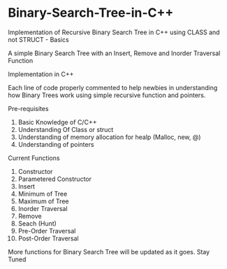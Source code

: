 # Binary-Search-Tree-in-C++
Implementation of Recursive Binary Search Tree in C++ using CLASS and not STRUCT - Basics

A simple Binary Search Tree with an Insert, Remove and Inorder Traversal Function

Implementation in C++

Each line of code properly commented to help newbies in understanding how Binary Trees work using simple recursive function and pointers.

Pre-requisites
1. Basic Knowledge of C/C++
2. Understanding Of Class or struct
3. Understanding of memory allocation for healp (Malloc, new, @)
4. Understanding of pointers

Current Functions
1. Constructor
2. Parametered Constructor
3. Insert
4. Minimum of Tree
5. Maximum of Tree
6. Inorder Traversal
7. Remove
8. Seach (Hunt)
9. Pre-Order Traversal
10. Post-Order Traversal

More functions for Binary Search Tree will be updated as it goes. Stay Tuned
